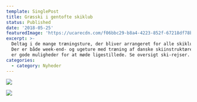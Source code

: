 ```yaml
---
template: SinglePost
title: Græsski i gentofte skiklub
status: Published
date: '2018-05-25'
featuredImage: 'https://ucarecdn.com/f06bbc29-b8a4-4223-852f-67218df78b62/'
excerpt: >-
  Deltag i de mange træningsture, der bliver arrangeret for alle skiklubberne.
  Der er både week-end- og ugeture med træning af danske skiinstruktører.. Der
  er gode muligheder for at møde ligestillede. Se oversigt ski-rejser.
categories:
  - category: Nyheder
---
```


![](https://ucarecdn.com/3310a41e-1034-48d6-80ea-163f35eb1e91/)

![](https://ucarecdn.com/dfb8f6a6-496a-4642-bb97-7789377a6599/)

